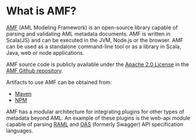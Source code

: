 # What is AMF?

[AMF](https://github.com/aml-org/amf) (AML Modeling Framework) is an open-source library capable of parsing and validating  AML metadata documents.
AMF is written in Scala(JS) and can be executed in the JVM, Node.js or the browser.
AMF can be used as a standalone command-line tool or as a library in Scala, Java, web or node applications.

AMF source code is publicly available under the [Apache 2.0 License](https://www.apache.org/licenses/LICENSE-2.0) in the [AMF Github repository](https://github.com/aml-org/amf).

Artifacts to use AMF can be obtained from:

- [Maven](https://repository-master.mulesoft.org/nexus/content/repositories/releases/org/mulesoft/)
- [NPM](https://www.npmjs.com/package/amf-client-js)

AMF has a modular architecture for integrating plugins for other types of metadata beyond AML. An example of these plugins is the web-api module capable of parsing [RAML](https://raml.org/) and [OAS](https://github.com/OAI/OpenAPI-Specification) (formerly Swagger) API specification languages.
